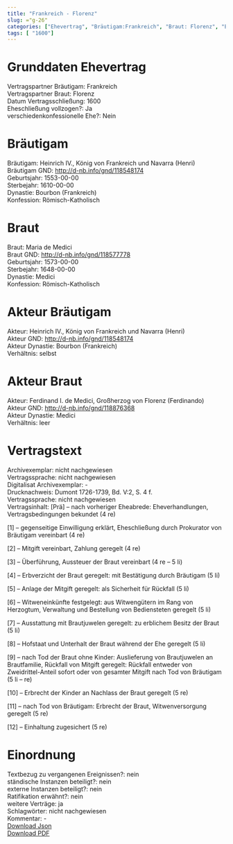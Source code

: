 ```yaml
---
title: "Frankreich - Florenz"
slug: ="g-26"
categories: ["Ehevertrag", "Bräutigam:Frankreich", "Braut: Florenz", "Eheschließung vollzogen?:Ja", "verschiedenkonfessionelle Ehe?:Nein", "Dynastie Bräutigam:Bourbon (Frankreich)", "Akteur Bräutigam:Heinrich IV., König von Frankreich und Navarra (Henri)", "Akteur Braut:Ferdinand I. de Medici, Großherzog von Florenz (Ferdinando)", "Textbezug?:nein", "Ständisch?:nein", "Ratifikation?:nein", "Sonstiges?:ja", "Bräutigam:Frankreich", "Braut: Florenz"]
tags: [ "1600"]
---
```

<!--more-->

# Grunddaten Ehevertrag

Vertragspartner Bräutigam: Frankreich<br>
Vertragspartner Braut: Florenz<br>
Datum Vertragsschließung: 1600<br>
Eheschließung vollzogen?: Ja<br>
verschiedenkonfessionelle Ehe?: Nein<br>
# Bräutigam

Bräutigam: Heinrich IV., König von Frankreich und Navarra (Henri)<br>
Bräutigam GND: http://d-nb.info/gnd/118548174<br>
Geburtsjahr: 1553-00-00<br>
Sterbejahr: 1610-00-00<br>
Dynastie: Bourbon (Frankreich)<br>
Konfession: Römisch-Katholisch<br>
# Braut

Braut: Maria de Medici<br>
Braut GND: http://d-nb.info/gnd/118577778<br>
Geburtsjahr: 1573-00-00<br>
Sterbejahr: 1648-00-00<br>
Dynastie: Medici<br>
Konfession: Römisch-Katholisch<br>
# Akteur Bräutigam

Akteur: Heinrich IV., König von Frankreich und Navarra (Henri)<br>
Akteur GND: http://d-nb.info/gnd/118548174<br>
Akteur Dynastie: Bourbon (Frankreich)<br>
Verhältnis: selbst<br>
# Akteur Braut

Akteur: Ferdinand I. de Medici, Großherzog von Florenz (Ferdinando)<br>
Akteur GND: http://d-nb.info/gnd/118876368<br>
Akteur Dynastie: Medici<br>
Verhältnis: leer<br>
# Vertragstext

Archivexemplar: nicht nachgewiesen<br>
Vertragssprache: nicht nachgewiesen<br>
Digitalisat Archivexemplar: -<br>
Drucknachweis: Dumont 1726-1739, Bd. V:2, S. 4 f.<br>
Vertragssprache: nicht nachgewiesen<br>
Vertragsinhalt: [Prä] – nach vorheriger Eheabrede: Eheverhandlungen, Vertragsbedingungen bekundet (4 re)

[1] – gegenseitige Einwilligung erklärt, Eheschließung durch Prokurator von Bräutigam vereinbart (4 re)

[2] – Mitgift vereinbart, Zahlung geregelt (4 re)

[3] – Überführung, Aussteuer der Braut vereinbart (4 re – 5 li)

[4] – Erbverzicht der Braut geregelt: mit Bestätigung durch Bräutigam (5 li)

[5] – Anlage der Mitgift geregelt: als Sicherheit für Rückfall (5 li)

[6] – Witweneinkünfte festgelegt: aus Witwengütern im Rang von Herzogtum, Verwaltung und Bestellung von Bediensteten geregelt (5 li)

[7] – Ausstattung mit Brautjuwelen geregelt: zu erblichem Besitz der Braut (5 li)

[8] – Hofstaat und Unterhalt der Braut während der Ehe geregelt (5 li)

[9] – nach Tod der Braut ohne Kinder: Auslieferung von Brautjuwelen an Brautfamilie, Rückfall von Mitgift geregelt: Rückfall entweder von Zweidrittel-Anteil sofort oder von gesamter Mitgift nach Tod von Bräutigam (5 li – re)

[10] – Erbrecht der Kinder an Nachlass der Braut geregelt (5 re)

[11] – nach Tod von Bräutigam: Erbrecht der Braut, Witwenversorgung geregelt (5 re)

[12] – Einhaltung zugesichert (5 re)
<br>
# Einordnung

Textbezug zu vergangenen Ereignissen?: nein<br>
ständische Instanzen beteiligt?: nein<br>
externe Instanzen beteiligt?: nein<br>
Ratifikation erwähnt?: nein<br>
weitere Verträge: ja<br>
Schlagwörter: nicht nachgewiesen<br>
Kommentar: -<br>
[Download Json](/vertraege/vertrag-26.json)<br>
[Download PDF](/vertraege/v109.pdf)
